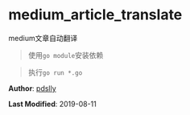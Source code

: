 # medium_article_translate
medium文章自动翻译

> 使用`go module`安装依赖

> 执行`go run *.go`

**Author**: [pdslly](https://ifront.net)

**Last Modified**: 2019-08-11

 

